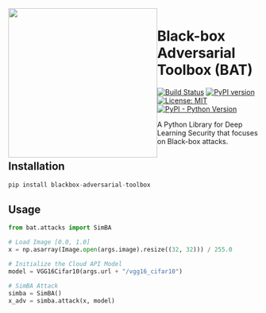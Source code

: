 <img src="https://bat.wuhanstudio.uk/images/bat.png" width=300px style="float: left;" >

# Black-box Adversarial Toolbox (BAT)

[![Build Status](https://app.travis-ci.com/wuhanstudio/blackbox-adversarial-toolbox.svg?branch=master)](https://app.travis-ci.com/wuhanstudio/blackbox-adversarial-toolbox)
[![PyPI version](https://badge.fury.io/py/blackbox-adversarial-toolbox.svg)](https://badge.fury.io/py/blackbox-adversarial-toolbox)
[![License: MIT](https://img.shields.io/badge/License-MIT-yellow.svg)](https://opensource.org/licenses/MIT)
[![PyPI - Python Version](https://img.shields.io/pypi/pyversions/blackbox-adversarial-toolbox)](https://pypi.org/project/blackbox-adversarial-toolbox/)

A Python Library for Deep Learning Security that focuses on Black-box attacks.

## Installation

```python
pip install blackbox-adversarial-toolbox
```



## Usage



```python
from bat.attacks import SimBA

# Load Image [0.0, 1.0]
x = np.asarray(Image.open(args.image).resize((32, 32))) / 255.0

# Initialize the Cloud API Model
model = VGG16Cifar10(args.url + "/vgg16_cifar10")

# SimBA Attack
simba = SimBA()
x_adv = simba.attack(x, model)
```

